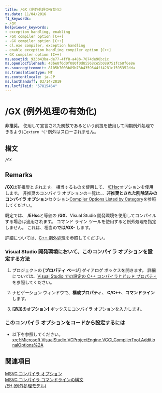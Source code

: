```yaml
---
title: /GX (例外処理の有効化)
ms.date: 11/04/2016
f1_keywords:
- /gx
helpviewer_keywords:
- exception handling, enabling
- /GX compiler option [C++]
- -GX compiler option [C++]
- cl.exe compiler, exception handling
- enable exception handling compiler option [C++]
- GX compiler option [C++]
ms.assetid: 933b43ba-de77-4ff8-a48b-7074de90bc1c
ms.openlocfilehash: 43be8f6d0f080f0d85568ce5b089751fc68f0e8e
ms.sourcegitcommit: 8105b7003b89b73b4359644ff4281e1595352dda
ms.translationtype: MT
ms.contentlocale: ja-JP
ms.lasthandoff: 03/14/2019
ms.locfileid: "57815464"
---
```

# <a name="gx-enable-exception-handling"></a>/GX (例外処理の有効化)

非推奨。 使用して宣言された関数であるという前提を使用して同期例外処理できるように`extern "C"`例外はスローされません。

## <a name="syntax"></a>構文

```
/GX
```

## <a name="remarks"></a>Remarks

**/GX**は非推奨とされます。 相当するものを使用して、 [/EHsc](eh-exception-handling-model.md)オプションを使用します。 非推奨のコンパイラ オプションの一覧は、、**非推奨とされた削除済みのコンパイラ オプション**セクション[Compiler Options Listed by Category](compiler-options-listed-by-category.md)を参照してください。

既定では、 **/EHsc**と等価の **/GX**、Visual Studio 開発環境を使用してコンパイルする場合は適用されます。 コマンド ライン ツールを使用すると例外処理を指定しません。 これは、相当の**では/GX-** します。

詳細については、[C++ 例外処理](../../cpp/cpp-exception-handling.md)を参照してください。

### <a name="to-set-this-compiler-option-in-the-visual-studio-development-environment"></a>Visual Studio 開発環境において、このコンパイラ オプションを設定する方法

1. プロジェクトの **[プロパティ ページ]** ダイアログ ボックスを開きます。 詳細については、[Visual Studio での設定の C++ コンパイラとビルド プロパティ](../working-with-project-properties.md)を参照してください。

1. ナビゲーション ウィンドウで、**構成プロパティ**、 **C/C++**、**コマンドライン**します。

1. **[追加のオプション]** ボックスにコンパイラ オプションを入力します。

### <a name="to-set-this-compiler-option-programmatically"></a>このコンパイラ オプションをコードから設定するには

- 以下を参照してください。<xref:Microsoft.VisualStudio.VCProjectEngine.VCCLCompilerTool.AdditionalOptions%2A>

## <a name="see-also"></a>関連項目

[MSVC コンパイラ オプション](compiler-options.md)<br/>
[MSVC コンパイラ コマンドラインの構文](compiler-command-line-syntax.md)<br/>
[/EH (例外処理モデル)](eh-exception-handling-model.md)
